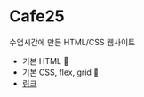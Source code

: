 # Cafe25
수업시간에 만든 HTML/CSS 웹사이트

+ 기본 HTML 🙏
+ 기본 CSS, flex, grid 🙏
+ [링크](https://ambler082.github.io/Cafe25/)
